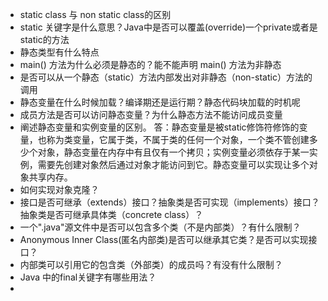 - static class 与 non static class的区别
- static 关键字是什么意思？Java中是否可以覆盖(override)一个private或者是static的方法
- 静态类型有什么特点
- main() 方法为什么必须是静态的？能不能声明 main() 方法为非静态
- 是否可以从一个静态（static）方法内部发出对非静态（non-static）方法的调用
- 静态变量在什么时候加载？编译期还是运行期？静态代码块加载的时机呢
- 成员方法是否可以访问静态变量？为什么静态方法不能访问成员变量
- 阐述静态变量和实例变量的区别。 
  答：静态变量是被static修饰符修饰的变量，也称为类变量，它属于类，不属于类的任何一个对象，一个类不管创建多少个对象，静态变量在内存中有且仅有一个拷贝；实例变量必须依存于某一实例，需要先创建对象然后通过对象才能访问到它。静态变量可以实现让多个对象共享内存。
- 如何实现对象克隆？
- 接口是否可继承（extends）接口？抽象类是否可实现（implements）接口？抽象类是否可继承具体类（concrete class）？ 
- 一个".java"源文件中是否可以包含多个类（不是内部类）？有什么限制？ 
- Anonymous Inner Class(匿名内部类)是否可以继承其它类？是否可以实现接口？ 
- 内部类可以引用它的包含类（外部类）的成员吗？有没有什么限制？ 
- Java 中的final关键字有哪些用法？ 
- ​